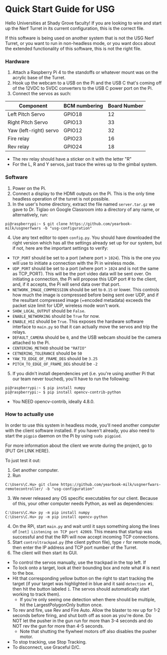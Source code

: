 # Quick Start Guide for USG

Hello Universities at Shady Grove faculty! If you are looking to wire and start up the Nerf Turret in its current configuration, this is the correct file.

If this software is being used on another system that is not the USG Nerf Turret, or you want to run in non-headless mode, or you want docs about the extended functionality of this software, this is not the right file.

### Hardware
1. Attach a Raspberry Pi 4 to the standoffs or whatever mount was on the acrylic base of the Turret. 
2. Hook up the webcam to a USB on the Pi and the USB C that's coming off of the 12VDC to 5VDC converters to the USB C power port on the Pi.
3. Connect the servos as such:

| Component  | BCM numbering | Board Number |
| --- | --- | -- |
| Left Pitch Servo |GPIO18| 12 |
| Right Pitch Servo  |  GPIO13| 33 |
|  Yaw (left-right) servo|  GPIO12| 32 |
| Fire relay |  GPIO23| 16 |
| Rev relay |  GPIO24| 18|

* The rev relay should have a sticker on it with the letter "R"
* For the L, R and Y servos, just trace the wires up to the gimbal system.


### Software

1. Power on the Pi. 
2. Connect a display to the HDMI outputs on the Pi. This is the only time headless operation of the turret is not possible.
3. In the user's home directory, extract the file named `server.tar.gz` we gave to Dr. Tiglao on Google Classroom into a directory of any name, or alternatively, run:


```
pi@raspberrypi:~ $ git clone https://github.com/yearbook-milk/usgnerfwars -b "usg-configuration"
```
4. Use any text editor to open `config.py`. You should have downloaded the right version which has all the settings already set up for our system, but if not, here are the important settings to verify:

* `TCP_PORT` should be set to a port (where port > `1024`). This is the one you will use to initiate a connection with the Pi in wireless mode.
* `UDP_PORT` should be set to a port (where port > `1024` and is not the same as TCP_PORT). This will be the port video data will be sent over. On initiating a connection, the Pi will propose this UDP port # to the client, and, if it accepts, the Pi will send data over that port.
* `NETWORK_IMAGE_COMPRESSION` should be set to `0.15` or lower. This controls how much the image is compressed before being sent over UDP, and if the resultant compressed image (+encoded metadata) exceeds the packet size limit for UDP, wireless mode won't work.
* `SHOW_LOCAL_OUTPUT` should be `False`.
* `ENABLE_NETWORKING` should be `True` for now.
* `ENABLE_HSI` should be `True`. This exposes the hardware software interface to `main.py` so that it can actually move the servos and trip the relays.
* `DEFAULT_CAMERA` should be `0`, and the USB webcam should be the camera attached to the Pi.
* `CENTERING_METHOD` should be `"RATIO"`
* `CETNERING_TOLERANCE` should be `50`
* `YAW_TO_EDGE_OF_FRAME_DEG` should be `3.25`
* `PITCH_TO_EDGE_OF_FRAME_DEG` should be `-2`

5. If you didn't install dependencies yet (i.e. you're using another Pi that our team never touched), you'll have to run the following:

```
pi@raspberrypi:~ $ pip install numpy
pi@raspberrypi:~ $ pip install opencv-contrib-python
```
* You NEED opencv-contrib, ideally 4.8.0. 


### How to actually use
In order to use this system in headless mode, you'll need another computer with the client software installed. If you haven't already, you also need to start the `pigpio` daemon on the Pi by using `sudo pigpiod`.

For more information about the client we wrote during the project, go to (PUT GH LINK HERE).

To just test it out:
1. Get another computer.
2. Run
```
C:\Users\C.Hu> git clone https://github.com/yearbook-milk/usgnerfwars-remotecontroller/ -b "usg-configuration"
```
3. We never released any OS specific executables for our client. Because of this, your other computer needs Python, as well as dependencies:
```
C:\Users\C.Hu> py -m pip install numpy
C:\Users\C.Hu> py -m pip install opencv-python
```
4. On the RPi, start `main.py` and wait until it says something along the lines of `[net] Listening on TCP port 42069`. This means that startup was successful and that the RPi will now accept incoming TCP connections. 
5. Start `controltrackpad.py` (the client python file), type `r` for remote mode, then enter the IP address and TCP port number of the Turret. 
6. The client will then start its GUI. 
* To control the servos manually, use the trackpad in the top left. If 
* To lock onto a target, look at their bounding box and note what # is next to the box.
* Hit that corresponding yellow button on the right to start tracking the target (if your target was highlighted in blue and it said `detection #1`, then hit the button labeled `1`. The servos should automatically start working to track them).
	* If you're only seeing one detection when there should be multiple, hit the LargestPolygonOnly button once.
* To rev and fire, use Rev and Fire Auto. Allow the blaster to rev up for 1-2 seconds before firing, and shut both off as soon as you're done. Do NOT let the pusher in the gun run for more than 3-4 seconds and do NOT rev the gun for more than 4-5 seconds.
	* Note that shutting the flywheel motors off also disables the pusher motor.
* To stop tracking, use Stop Tracking.
* To disconnect, use Graceful D/C.
